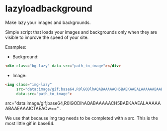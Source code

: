 # lazyloadbackground
Make lazy your images and backgrounds.

Simple script that loads your images and backgrounds only when they are visible to improve the speed of your site.

Examples:
- Background:
```html
<div class="bg-lazy" data-src="path_to_image"></div>
```

- Image:
```html
<img class="img-lazy"
     src="data:image/gif;base64,R0lGODlhAQABAAAAACH5BAEKAAEALAAAAAABAAEAAAICTAEAOw==" 
     data-src="path_to_image">
```
src="data:image/gif;base64,R0lGODlhAQABAAAAACH5BAEKAAEALAAAAAABAAEAAAICTAEAOw==" .

We use that because img tag needs to be completed with a src. This is the most little gif in base64.
